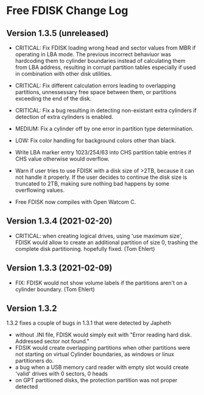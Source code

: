 Free FDISK Change Log
=====================


Version 1.3.5 (unreleased)
--------------------------
 - CRITICAL: Fix FDISK loading wrong head and sector values from MBR if
     operating in LBA mode. The previous incorrect behaviuor was hardcoding
     them to cylinder boundaries instead of calculating them from LBA address,
     resulting in corrupt partition tables especially if used in combination
     with other disk utilities.
 - CRITICAL: Fix different calculation errors leading to overlapping
     partitions, unnessessary free space between them, or partitions exceeding
     the end of the disk.
 - CRITICAL: Fix a bug resulting in detecting non-existant extra cylinders
     if detection of extra cylinders is enabled.
 - MEDIUM: Fix a cylinder off by one error in partition type determination.
 - LOW: Fix color handling for background colors other than black.
 
 - Write LBA marker entry 1023/254/63 into CHS partition table entries if
     CHS value otherwise would overflow.
 - Warn if user tries to use FDISK with a disk size of >2TB, because it can
   not handle it properly. If the user decides to continue the disk size is
   truncated to 2TB, making sure nothing bad happens by some overflowing
   values.
 - Free FDISK now compiles with Open Watcom C.


Version 1.3.4 (2021-02-20)
--------------------------
 - CRITICAL: when creating logical drives, using 'use maximum size', FDISK
   would allow to create an additional partition of size 0, trashing the
   complete disk partitioning. hopefully fixed. (Tom Ehlert)


Version 1.3.3 (2021-02-09)
--------------------------
 - FIX: FDISK would not show volume labels if the partitions aren't on a
   cylinder boundary. (Tom Ehlert)


Version 1.3.2 
-------------
1.3.2 fixes a couple of bugs in 1.3.1 that were detected by Japheth

 - without .INI file, FDISK would simply exit with  "Error reading hard disk.
   Addressed sector not found."
 - FDSIK would create overlapping partitions when other partitions were not
   starting on virtual Cylinder boundaries, as windows or linux partitioners
   do.
 - a bug when a USB memory card reader with empty slot would create 'valid'
   drives with 0 sectors, 0 heads
 - on GPT partitioned disks, the protection partition was not proper detected
